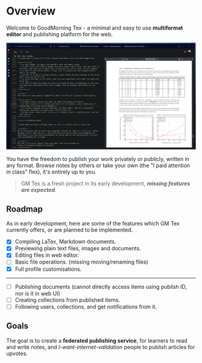 # Overview

Welcome to GoodMorning Tex - a minimal and easy to use **multiformat editor** and publishing platform for the web.

![](./assets/editor.png)

You have the freedom to publish your work privately or publicly, written in any format. Browse notes by others or take your own (the "I paid attention in class" flex), it's entirely up to you.

> GM Tex is a fresh project in its early development, ***missing features are expected***.

## Roadmap

As in early development, here are some of the features which GM Tex currently offers, or are planned to be implemented.

- [x] Compiling LaTex, Markdown documents.
- [x] Previewing plain text files, images and documents.
- [x] Editing files in web editor.
- [ ] Basic file operations. (missing moving/renaming files)
- [x] Full profile customisations.

---

- [ ] Publishing documents (cannot directly access items using publish ID, nor is it in web UI)
- [ ] Creating collections from published items.
- [ ] Following users, collections, and get notifications from it.

## Goals

The goal is to create a **federated publishing service**, for learners to read and write notes, and *I-want-internet-validation* people to publish articles for upvotes.
